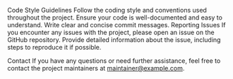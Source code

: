 Code Style Guidelines
Follow the coding style and conventions used throughout the project.
Ensure your code is well-documented and easy to understand.
Write clear and concise commit messages.
Reporting Issues
If you encounter any issues with the project, please open an issue on the GitHub repository. Provide detailed information about the issue, including steps to reproduce it if possible.

Contact
If you have any questions or need further assistance, feel free to contact the project maintainers at maintainer@example.com.

